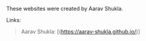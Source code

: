 These websites were created by Aarav Shukla. 

Links:
> Aarav Shukla: [(https://aarav-shukla.github.io/)] 
